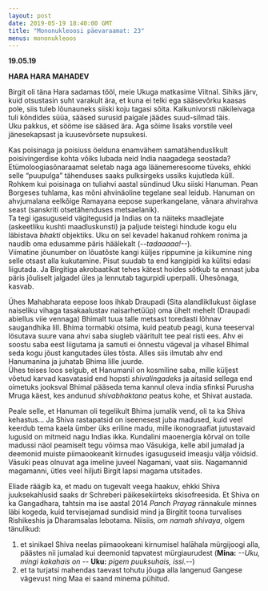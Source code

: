 ```yaml
---
layout: post
date: 2019-05-19 18:40:00 GMT
title: "Mononukleoosi päevaraamat: 23"
menus: mononukleoos
---
```

**19.05.19**

**HARA HARA MAHADEV**

Birgit oli täna Hara sadamas tööl, meie Ukuga matkasime Viitnal. Sihiks järv, kuid otsustasin suht varakult ära, et kuna ei telki ega sääsevõrku kaasas pole, siis tuleb lõunauneks siiski koju tagasi sõita. Kalkunivorsti näkileivaga tuli kõndides süüa, sääsed surusid paigale jäädes suud-silmad täis.   
Uku pakkus, et sööme ise sääsed ära. Aga sõime lisaks vorstile veel jänesekapsast ja kuusevõrsete nupsukesi.

Kas poisinaga ja poisiuss öelduna enamvähem samatähenduslikult poisivingerdise kohta võiks lubada neid India naagadega seostada? Etümoloogiasõnaraamat seletab naga aga läänemeresoome tüveks, ehkki selle “puupulga” tähenduses saaks pulksirgeks ussiks kujutleda küll. Rohkem kui poisinaga on tuliahvi aastal sündinud Uku siiski Hanuman. Pean Borgeses tuhlama, kas mõni ahvinäoline tegelane seal leidub. Hanuman on ahvjumalana eelkõige Ramayana eepose superkangelane, vānara ahvirahva seast (sanskriti otsetähenduses metsaelanik).  
Ta tegi igasuguseid vägitegusid ja Indias on ta näiteks maadlejate (askeetliku kushti maadluskunsti) ja paljude teistegi hindude kogu elu läbistava *bhakti* objektiks. 
Uku on sel kevadel hakanud rohkem ronima ja naudib oma edusamme päris häälekalt (*--tadaaaaa!--*).  
Viimatine jõunumber on lõuatõste kangi küljes rippumine ja kiikumine ning selle otsast alla kukutamine. Pisut suudab ta end kangipidi ka külitsi edasi liigutada. Ja Birgitiga akrobaatikat tehes kätest hoides sõtkub ta ennast juba päris jõuliselt jalgadel üles ja lennutab tagurpidi uperpalli. Ühesõnaga, kasvab.  

Ühes Mahabharata eepose loos ihkab Draupadi (Sita alandlikllukust õiglase naiseliku vihaga tasakaalustav  naisarhetüüp) oma ühelt mehelt (Draupadi abiellus viie vennaga) Bhimalt tuua talle metsast toredasti lõhnav saugandhika lill. Bhima tormabki otsima, kuid peatub peagi, kuna teeserval lösutava suure vana ahvi saba siugleb vääritult tee peal risti ees. Ahv ei soostu saba eest liigutama ja samuti ei õnnestu vägeval ja vihasel Bhimal seda kogu jõust kangutades üles tõsta. Alles siis ilmutab ahv end Hanumanina ja juhatab Bhima lille juurde.  
Ühes teises loos selgub, et Hanumanil on kosmiline saba, mille küljest võetud karvad kasvatasid end hopsti *shivalingadeks* ja aitasid sellega end oimetuks jooksval Bhimal pääseda tema kannul oleva india sfinksi Purusha Mruga käest, kes andunud *shivabhaktana* peatus kohe, et Shivat austada.  
 
Peale selle, et Hanuman oli tegelikult Bhima jumalik vend, oli ta ka Shiva kehastus… Ja Shiva rastapatsid on iseenesest juba madused, kuid veel keerdub tema kaela ümber üks eriline madu, mille ikonograafiat jutustavaid lugusid on mitmeid nagu Indias ikka. Kundalini maoenergia kõrval on tolle madussi näol peamiselt tegu võimsa mao Vāsukiga, kelle abil jumalad ja deemonid muiste piimaookeanit kirnudes igasuguseid imeasju välja võidsid.  
Vāsuki peas olnuvat aga imeline juveel Nagamani, vaat siis. Nagamannid magamanni, ütles veel hiljuti Birgit lapsi magama utsitades.   

Eliade räägib ka, et madu on tugevalt veega haakuv, ehkki Shiva juuksekahlusid saaks dr Schreberi päikesekiirteks skisofreesida. Et Shiva on ka Gangadhara, tahtsin ma ise aastal 2014 *Panch Prayag* rännakule minnes läbi kogeda, kuid tervisejamad sundisid mind ja Birgitit toona turvalises Rishikeshis ja Dharamsalas lebotama. Niisiis, *om namah shivaya*, olgem tänulikud:
1. et  sinikael Shiva neelas piimaookeani kirnumisel halāhala mürgijoogi alla, päästes nii jumalad kui deemonid tapvatest mürgiaurudest (**Mina:** *--Uku, mingi kakahais on --* **Uku:** *pigem puuksuhais, issi.--*)   
2. et ta turjatsi mahendas taevast tohutu jõuga alla langenud Gangese vägevust ning Maa ei saand minema pühitud. 
